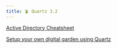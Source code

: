 ```yaml
---
title: 🪴 Quartz 3.2
---
```




[Active Directory Cheatsheet](ad/cheatsheet.md)

[Setup your own digital garden using Quartz](aniqfakhrul/archives/blob/master/README.md)
